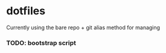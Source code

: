 # dotfiles
Currently using the bare repo + git alias method for managing

### TODO: bootstrap script
